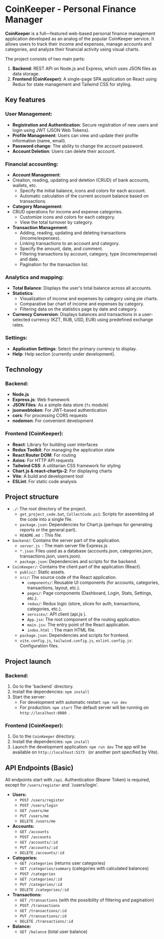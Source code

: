 # CoinKeeper - Personal Finance Manager

**CoinKeeper** is a full—featured web-based personal finance management application developed as an analog of the popular CoinKeeper service. It allows users to track their income and expenses, manage accounts and categories, and analyze their financial activity using visual charts.

The project consists of two main parts:
1. **Backend**: REST API on Node.js and Express, which uses JSON files as data storage.
2.  **Frontend (CoinKeeper)**: A single-page SPA application on React using Redux for state management and Tailwind CSS for styling.

## Key features

### User Management:
* **Registration and Authentication**: Secure registration of new users and login using JWT (JSON Web Tokens).
* **Profile Management**: Users can view and update their profile information (name, email).
* **Password change**: The ability to change the account password.
* **Account Deletion**: Users can delete their account.

### Financial accounting:
* **Account Management**:
* Creation, reading, updating and deletion (CRUD) of bank accounts, wallets, etc.
    * Specify the initial balance, icons and colors for each account.
    * Automatic calculation of the current account balance based on transactions.
* **Category Management**:
* CRUD operations for income and expense categories.
    * Customize icons and colors for each category.
    * View the total turnover by category.
* **Transaction Management**:
    * Adding, reading, updating and deleting transactions (income/expenses).
    * Linking transactions to an account and category.
    * Specify the amount, date, and comment.
    *   Filtering transactions by account, category, type (income/expense) and date.
    * Pagination for the transaction list.

### Analytics and mapping:
* **Total Balance**: Displays the user's total balance across all accounts.
* **Statistics**:
    *   Visualization of income and expenses by category using pie charts.
    * Comparative bar chart of income and expenses by category.
    *   Filtering data on the statistics page by date and category.
* **Currency Conversion**: Displays balances and transactions in a user-selected currency (KZT, RUB, USD, EUR) using predefined exchange rates.

### Settings:
* **Application Settings**: Select the primary currency to display.
* **Help**: Help section (currently under development).

## Technology

### Backend:
*   **Node.js**
* **Express.js**: Web framework
* **JSON Files**: As a simple data store (`fs` module)
* **jsonwebtoken**: For JWT-based authentication
* **cors**: For processing CORS requests
* **nodemon**: For convenient development

### Frontend (CoinKeeper):
* **React**: Library for building user interfaces
* **Redux Toolkit**: For managing the application state
* **React Router DOM**: For routing
* **Axios**: For HTTP API requests
* **Tailwind CSS**: A utilitarian CSS framework for styling
*   **Chart.js & react-chartjs-2**: For displaying charts
* **Vite**: A build and development tool
* **ESLint**: For static code analysis

## Project structure

* `./`: The root directory of the project.
    *   `get_project_code.bat`, `CollectCode.ps1`: Scripts for assembling all the code into a single file.
    *   `package.json`: Dependencies for Chart.js (perhaps for generating reports or the general part).
    * `README.md `: This file.
* `backend/`: Contains the server part of the application.
    * `server.js `: The main server file Express.js .
    * `*.json`: Files used as a database (accounts.json, categories.json, transactions.json, users.json).
    *   `package.json`: Dependencies and scripts for the backend.
* `CoinKeeper/`: Contains the client part of the application (React).
    * `public/`: Static assets.
    * `src/`: The source code of the React application.
        * `components/`: Reusable UI components (for accounts, categories, transactions, layout, etc.).
        * `pages/`: Page components (Dashboard, Login, Stats, Settings, etc.).
        * `redux/`: Redux logic (store, slices for auth, transactions, categories, etc.).
        * `services/`: API client (api.js ).
        * `App.jsx`: The root component of the routing application.
        * `main.jsx`: The entry point of the React application.
        * `index.html `: The main HTML file.
    *   `package.json`: Dependencies and scripts for frontend.
    *   `vite.config.js`, `tailwind.config.js`, `eslint.config.js`: Configuration files.

## Project launch

### Backend:
1. Go to the 'backend` directory.
2. Install the dependencies: `npm install`
3. Start the server:
    * For development with automatic restart: `npm run dev`
    * For production: `npm start`
    The default server will be running on `http://localhost:8080 `.

### Frontend (CoinKeeper):
1. Go to the `CoinKeeper` directory.
2. Install the dependencies: `npm install`
3. Launch the development application: `npm run dev`
    The app will be available on `http://localhost:5173 ` (or another port specified by Vite).

## API Endpoints (Basic)

All endpoints start with `/api`. Authentication (Bearer Token) is required, except for `/users/register` and `/users/login'.

* **Users:**
   * `POST /users/register`
   *   `POST /users/login`
   *   `GET /users/me`
   *   `PUT /users/me`
   *   `DELETE /users/me`
* **Accounts:**
   * `GET /accounts`
   *   `POST /accounts`
   *   `GET /accounts/:id`
   *   `PUT /accounts/:id`
   *   `DELETE /accounts/:id`
* **Categories:**
   * `GET /categories` (returns user categories)
   * `GET /categories/summary` (categories with calculated balances)
   *   `POST /categories`
   *   `GET /categories/:id`
   *   `PUT /categories/:id`
   *   `DELETE /categories/:id`
* **Transactions:**
   * `GET /transactions` (with the possibility of filtering and pagination)
   *   `POST /transactions`
   *   `GET /transactions/:id`
   *   `PUT /transactions/:id`
   *   `DELETE /transactions/:id`
* **Balance:**
   * `GET /balance` (total user balance)
